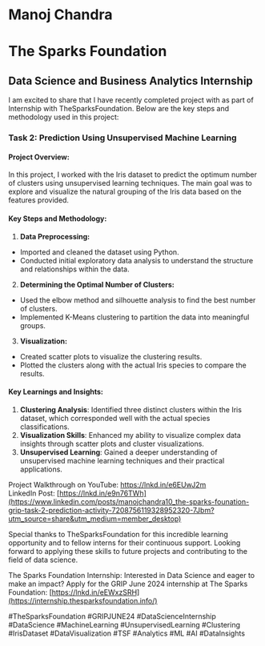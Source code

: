 # Manoj Chandra
# The Sparks Foundation
## Data Science and Business Analytics Internship

I am excited to share that I have recently completed project with as part of Internship with TheSparksFoundation. Below are the key steps and methodology used in this project:

### Task 2: Prediction Using Unsupervised Machine Learning

#### Project Overview:

In this project, I worked with the Iris dataset to predict the optimum number of clusters using unsupervised learning techniques. The main goal was to explore and visualize the natural grouping of the Iris data based on the features provided.

#### Key Steps and Methodology:

1. **Data Preprocessing:**
  - Imported and cleaned the dataset using Python.
  - Conducted initial exploratory data analysis to understand the structure and relationships within the data.
2. **Determining the Optimal Number of Clusters:**
  - Used the elbow method and silhouette analysis to find the best number of clusters.
  - Implemented K-Means clustering to partition the data into meaningful groups.
3. **Visualization:**
  - Created scatter plots to visualize the clustering results.
  - Plotted the clusters along with the actual Iris species to compare the results.

#### Key Learnings and Insights:

1. **Clustering Analysis**: Identified three distinct clusters within the Iris dataset, which corresponded well with the actual species classifications.
2. **Visualization Skills**: Enhanced my ability to visualize complex data insights through scatter plots and cluster visualizations.
3. **Unsupervised Learning**: Gained a deeper understanding of unsupervised machine learning techniques and their practical applications.

Project Walkthrough on YouTube: https://lnkd.in/e6EUwJ2m
<br>LinkedIn Post: [https://lnkd.in/e9n76TWh](https://www.linkedin.com/posts/manojchandra10_the-sparks-founation-grip-task-2-prediction-activity-7208756119328952320-7Jbm?utm_source=share&utm_medium=member_desktop)

Special thanks to TheSparksFoundation for this incredible learning opportunity and to fellow interns for their continuous support. Looking forward to applying these skills to future projects and contributing to the field of data science.

The Sparks Foundation Internship: Interested in Data Science and eager to make an impact? Apply for the GRIP June 2024 internship at The Sparks Foundation: [https://lnkd.in/eEWxzSRH](https://internship.thesparksfoundation.info/)

#TheSparksFoundation #GRIPJUNE24 #DataScienceInternship #DataScience #MachineLearning #UnsupervisedLearning #Clustering #IrisDataset #DataVisualization #TSF #Analytics #ML #AI #DataInsights
